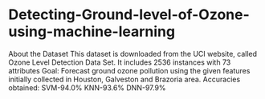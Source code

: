# Detecting-Ground-level-of-Ozone-using-machine-learning
About the Dataset
This dataset is downloaded from the UCI website, called Ozone Level Detection Data Set. It includes 2536 instances with 73 attributes
Goal: Forecast ground ozone pollution using the given features initially collected in Houston, Galveston and Brazoria area.
Accuracies obtained: SVM-94.0% KNN-93.6% DNN-97.9%
